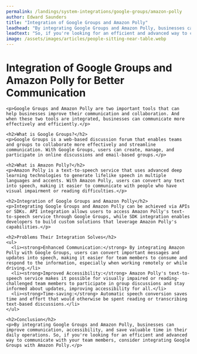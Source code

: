 ```yaml
---
permalink: /landings/system-integrations/google-groups/amazon-polly
author: Edward Saunders
title: "Integration of Google Groups and Amazon Polly"
leadhead: "By integrating Google Groups and Amazon Polly, businesses can improve communication, accessibility, and save valuable time in their daily operations"
leadtext: "So, if you're looking for an efficient and advanced way to communicate with your team members, consider integrating Google Groups with Amazon Polly."
image: /assets/images/articles/people-sitting-near-table.webp
---
```

<div class="arttext">    <h1>Integration of Google Groups and Amazon Polly for Better Communication</h1>

    <p>Google Groups and Amazon Polly are two important tools that can help businesses improve their communication and collaboration. And when these two tools are integrated, businesses can communicate more effectively and efficiently.</p>

    <h2>What is Google Groups?</h2>
    <p>Google Groups is a web-based discussion forum that enables teams and groups to collaborate more effectively and streamline communication. With Google Groups, users can create, manage, and participate in online discussions and email-based groups.</p>

    <h2>What is Amazon Polly?</h2>
    <p>Amazon Polly is a text-to-speech service that uses advanced deep learning technologies to generate lifelike speech in multiple languages and accents. With Amazon Polly, users can convert any text into speech, making it easier to communicate with people who have visual impairment or reading difficulties.</p>

    <h2>Integration of Google Groups and Amazon Polly</h2>
    <p>Integrating Google Groups and Amazon Polly can be achieved via APIs or SDKs. API integration allows users to access Amazon Polly's text-to-speech service through Google Groups, while SDK integration enables developers to build custom solutions that leverage Amazon Polly's capabilities.</p>

    <h2>Problems Their Integration Solves</h2>
    <ul>
      <li><strong>Enhanced Communication:</strong> By integrating Amazon Polly with Google Groups, users can convert important messages and updates into speech, making it easier for team members to consume and respond to the information, especially when working remotely or while driving.</li>
      <li><strong>Improved Accessibility:</strong> Amazon Polly's text-to-speech service makes it possible for visually impaired or reading-challenged team members to participate in group discussions and stay informed about updates, improving accessibility for all.</li>
      <li><strong>Time-saving:</strong> Automatic speech conversion saves time and effort that would otherwise be spent reading or transcribing text-based discussions.</li>
    </ul>

    <h2>Conclusion</h2>
    <p>By integrating Google Groups and Amazon Polly, businesses can improve communication, accessibility, and save valuable time in their daily operations. So, if you're looking for an efficient and advanced way to communicate with your team members, consider integrating Google Groups with Amazon Polly.</p>

</div>